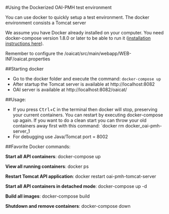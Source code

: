 #Using the Dockerized OAI-PMH test environment

You can use docker to quickly setup a test environment. The docker environment consists a Tomcat server

We assume you have Docker already installed on your computer. You need docker-compose version 1.8.0 or later to 
be able to run it ([installation instructions here](https://github.com/docker/compose/releases)).

Remember to configure the /oaicat/src/main/webapp/WEB-INF/oaicat.properties 

##Starting docker
- Go to the docker folder and execute the command: `docker-compose up`
- After startup the Tomcat server is available at http://localhost:8082
- OAI server is available at http://localhost:8082/oaicat/

##Usage:
 - If you press <kbd>Ctrl</kbd>+<kbd>C</kbd> in the terminal then docker will stop, preserving your current containers. You can restart by
   executing docker-compose up again. If you want to do a clean start you can throw your old containers away first with
   this command: `docker rm docker_oai-pmh-server_1
 - For debugging use Java/Tomcat port = 8002


##Favorite Docker commands:

**Start all API containers**: docker-compose up

**View all running containers**:
docker ps

**Restart Tomcat API application**:
docker restart oai-pmh-tomcat-server

**Start all API containers in detached mode**:
docker-compose up -d

**Build all images**:
docker-compose build

**Shutdown and remove containers**:
docker-compose down


